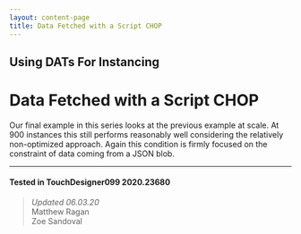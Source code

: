 ```yaml
---
layout: content-page
title: Data Fetched with a Script CHOP
---
```


## Using DATs For Instancing
# Data Fetched with a Script CHOP

Our final example in this series looks at the previous example at scale. At 900 instances this still performs reasonably well considering the relatively non-optimized approach. Again this condition is firmly focused on the constraint of data coming from a JSON blob.

---

#### Tested in TouchDesigner099 2020.23680 
>*Updated 06.03.20*  
Matthew Ragan  
Zoe Sandoval  